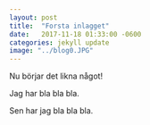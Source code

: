 ```yaml
---
layout: post
title:  "Forsta inlagget"
date:   2017-11-18 01:33:00 -0600
categories: jekyll update
image: "../blog0.JPG"
---
```


Nu börjar det likna något!

Jag har bla bla bla.

Sen har jag bla bla bla.